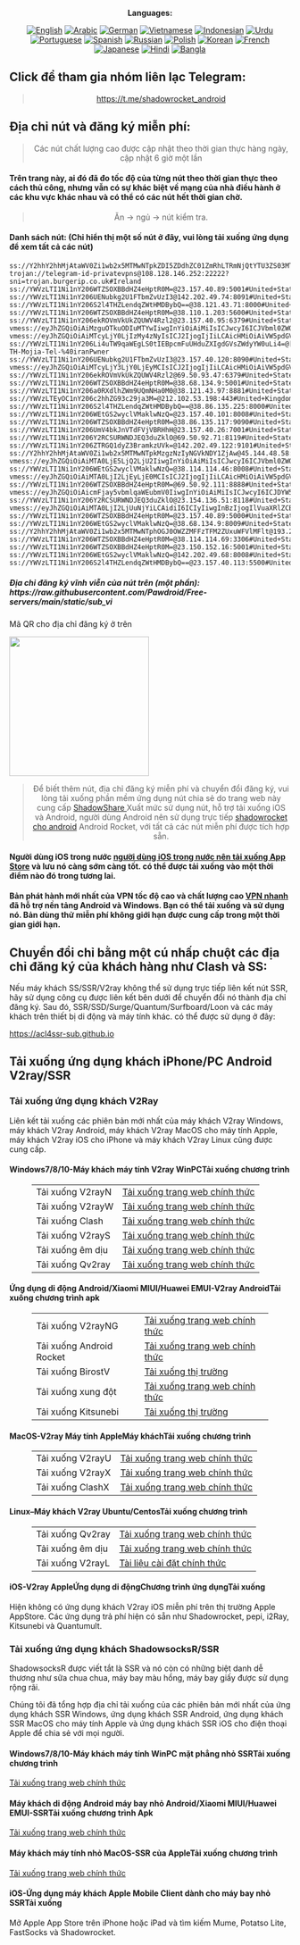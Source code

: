 
<div align="center">

**Languages:**

[![English](https://img.shields.io/badge/Language-English-red?style=for-the-badge)](README-en.md)
[![Arabic](https://img.shields.io/badge/Language-Arabic-red?style=for-the-badge)](README-ar.md)
[![German](https://img.shields.io/badge/Language-German-red?style=for-the-badge)](README-de.md)
[![Vietnamese](https://img.shields.io/badge/Language-Vietnamese-red?style=for-the-badge)](README-vi.md)
[![Indonesian](https://img.shields.io/badge/Language-Indonesian-red?style=for-the-badge)](README-id.md)
[![Urdu](https://img.shields.io/badge/Language-Urdu-red?style=for-the-badge)](README-ur-PK.md)
[![Portuguese](https://img.shields.io/badge/Language-Portuguese-red?style=for-the-badge)](README-pt-BR.md)
[![Spanish](https://img.shields.io/badge/Language-Spanish-red?style=for-the-badge)](README-es.md)
[![Russian](https://img.shields.io/badge/Language-Russian-red?style=for-the-badge)](README-ru.md)
[![Polish](https://img.shields.io/badge/Language-Polish-red?style=for-the-badge)](README-pl.md)
[![Korean](https://img.shields.io/badge/Language-Korean-red?style=for-the-badge)](README-ko-KR.md)
[![French](https://img.shields.io/badge/Language-French-red?style=for-the-badge)](README-fr.md)
[![Japanese](https://img.shields.io/badge/Language-Japanese-red?style=for-the-badge)](README-ja.md)
[![Hindi](https://img.shields.io/badge/Language-Hindi-red?style=for-the-badge)](README-hi.md)
[![Bangla](https://img.shields.io/badge/Language-Bangla-red?style=for-the-badge)](README-bn.md)

</div>
<h2>Click để tham gia nhóm liên lạc Telegram:</h2>
 <blockquote>
 <p style="text-align: center;"><a href="https://t.me/shadowrocket_android">https://t.me/shadowrocket_android</a></p>
 </blockquote>
 <h2>Địa chỉ nút và đăng ký miễn phí:</h2>
 <blockquote>
 <p style="text-align: center;">Các nút chất lượng cao được cập nhật theo thời gian thực hàng ngày, cập nhật 6 giờ một lần</p>
 </blockquote>
 <h4>Trên trang này, ai đó đã đo tốc độ của từng nút theo thời gian thực theo cách thủ công, nhưng vẫn có sự khác biệt về mạng của nhà điều hành ở các khu vực khác nhau và có thể có các nút hết thời gian chờ. </h4>
 <blockquote>
 <p style="text-align: center;">Ăn -> ngủ -> nút kiểm tra. </p>
 </blockquote>
 <h4>Danh sách nút: (Chỉ hiển thị một số nút ở đây, vui lòng tải xuống ứng dụng để xem tất cả các nút)</h4>
    
```
ss://Y2hhY2hhMjAtaWV0Zi1wb2x5MTMwNTpkZDI5ZDdhZC01ZmRhLTRmNjQtYTU3ZS03MTZjYTYwMTBlNjU=@122.195.189.15:10710#China
trojan://telegram-id-privatevpns@108.128.146.252:22222?sni=trojan.burgerip.co.uk#Ireland
ss://YWVzLTI1Ni1nY206WTZSOXBBdHZ4eHptR0M=@23.157.40.89:5001#United+States
ss://YWVzLTI1Ni1nY206UENubkg2U1FTbmZvUzI3@142.202.49.74:8091#United+States
ss://YWVzLTI1Ni1nY206S2l4THZLendqZWtHMDBybQ==@38.121.43.71:8000#United+States
ss://YWVzLTI1Ni1nY206WTZSOXBBdHZ4eHptR0M=@38.110.1.203:5600#United+States
ss://YWVzLTI1Ni1nY206ekROVmVkUkZQUWV4Rzl2@23.157.40.95:6379#United+States
vmess://eyJhZGQiOiAiMzguOTkuODIuMTYwIiwgInYiOiAiMiIsICJwcyI6ICJVbml0ZWQgU3RhdGVzIiwgInBvcnQiOiAyMjMyNCwgImlkIjogIjA0NjIxYmFlLWFiMzYtMTFlYy1iOTA5LTAyNDJhYzEyMDAwMiIsICJhaWQiOiAiMCIsICJuZXQiOiAidGNwIiwgInR5cGUiOiAiIiwgImhvc3QiOiAiIiwgInBhdGgiOiAiIiwgInRscyI6ICIifQ==
vmess://eyJhZGQiOiAiMTcyLjY0LjIzMy4zNyIsICJ2IjogIjIiLCAicHMiOiAiVW5pdGVkIFN0YXRlcyIsICJwb3J0IjogMjA4NiwgImlkIjogImU5ZTNjYzEzLWRiNDgtNGNjMS04YzI0LTc2MjY0MzlhNTMzOSIsICJhaWQiOiAiMCIsICJuZXQiOiAid3MiLCAidHlwZSI6ICIiLCAiaG9zdCI6ICJpcDIuMTQ1NzIzMC54eXoiLCAicGF0aCI6ICJnaXRodWIuY29tL0FsdmluOTk5OSIsICJ0bHMiOiAiIn0=
ss://YWVzLTI1Ni1nY206Li4uTW9qaWEgLS0tIEBpcmFuUHduZXIgdGVsZWdyYW0uLi4=@[::ffff:74cc:b566]:12492#%F0%9F%87%B9%F0%9F%87%AD-TH-Mojia-Tel-%40iranPwner
ss://YWVzLTI1Ni1nY206UENubkg2U1FTbmZvUzI3@23.157.40.120:8090#United+States
vmess://eyJhZGQiOiAiMTcyLjY3LjY0LjEyMCIsICJ2IjogIjIiLCAicHMiOiAiVW5pdGVkIFN0YXRlcyIsICJwb3J0IjogODAsICJpZCI6ICJkNjQ2ZmQ4Yy0zNDA1LTQwYzQtOGRmOC1mYjg1ZDZiZjhiMjQiLCAiYWlkIjogIjAiLCAibmV0IjogIndzIiwgInR5cGUiOiAiIiwgImhvc3QiOiAiNTg4OTI4Nzc3MDY2NDgzNTc3NjE5ODA0MDUwNDUzNjQuY2hyc2pma2xzZGpma2xqb2llcmZkamtsZmpsa2VmZW9qc2Rsa2ZqZW9pZmpzZGxrZmp3ZW9pZmpsc2RjaHJzLmN5b3UiLCAicGF0aCI6ICIvVjJMSU5FLVRFTEVHUkFNLUNIQU5ORUwtVk1FU1MtV1MiLCAidGxzIjogIiJ9
ss://YWVzLTI1Ni1nY206ekROVmVkUkZQUWV4Rzl2@69.50.93.47:6379#United+States
ss://YWVzLTI1Ni1nY206WTZSOXBBdHZ4eHptR0M=@38.68.134.9:5001#United+States
ss://YWVzLTI1Ni1nY206a0RXdlhZWm9UQmNHa0M0@38.121.43.97:8881#United+States
ss://YWVzLTEyOC1nY206c2hhZG93c29ja3M=@212.102.53.198:443#United+Kingdom
ss://YWVzLTI1Ni1nY206S2l4THZLendqZWtHMDBybQ==@38.86.135.225:8000#United+States
ss://YWVzLTI1Ni1nY206WEtGS2wyclVMaklwNzQ=@23.157.40.101:8008#United+States
ss://YWVzLTI1Ni1nY206WTZSOXBBdHZ4eHptR0M=@38.86.135.117:9090#United+States
ss://YWVzLTI1Ni1nY206UmV4bkJnVTdFVjVBRHhH@23.157.40.26:7001#United+States
ss://YWVzLTI1Ni1nY206Y2RCSURWNDJEQ3duZklO@69.50.92.71:8119#United+States
ss://YWVzLTI1Ni1nY206ZTRGQ1dyZ3BramkzUVk=@142.202.49.122:9101#United+States
ss://Y2hhY2hhMjAtaWV0Zi1wb2x5MTMwNTpkMzgzNzIyNGVkNDY1ZjAw@45.144.48.58:57456#Poland
vmess://eyJhZGQiOiAiMTA0LjE5LjQ2LjU2IiwgInYiOiAiMiIsICJwcyI6ICJVbml0ZWQgU3RhdGVzIiwgInBvcnQiOiAyMDg2LCAiaWQiOiAiZTllM2NjMTMtZGI0OC00Y2MxLThjMjQtNzYyNjQzOWE1MzM5IiwgImFpZCI6ICIwIiwgIm5ldCI6ICJ3cyIsICJ0eXBlIjogIiIsICJob3N0IjogImlwMi4xNDU3MjMwLnh5eiIsICJwYXRoIjogImdpdGh1Yi5jb20vQWx2aW45OTk5IiwgInRscyI6ICIifQ==
ss://YWVzLTI1Ni1nY206WEtGS2wyclVMaklwNzQ=@38.114.114.46:8008#United+States
vmess://eyJhZGQiOiAiMTA0LjI2LjEyLjE0MCIsICJ2IjogIjIiLCAicHMiOiAiVW5pdGVkIFN0YXRlcyIsICJwb3J0IjogMjA4NiwgImlkIjogImU5ZTNjYzEzLWRiNDgtNGNjMS04YzI0LTc2MjY0MzlhNTMzOSIsICJhaWQiOiAiMCIsICJuZXQiOiAid3MiLCAidHlwZSI6ICIiLCAiaG9zdCI6ICJpcDEuMTc4OTAzNC54eXoiLCAicGF0aCI6ICJnaXRodWIuY29tL0FsdmluOTk5OSIsICJ0bHMiOiAiIn0=
ss://YWVzLTI1Ni1nY206WTZSOXBBdHZ4eHptR0M=@69.50.92.111:8888#United+States
vmess://eyJhZGQiOiAicmFjay5vbmlqaWEubmV0IiwgInYiOiAiMiIsICJwcyI6ICJDYW5hZGEiLCAicG9ydCI6IDQ0MywgImlkIjogIjFjZmY2OWRlLThiNDEtNDJhYi05YTNhLTQ0N2UwYTQ1Y2ZjMyIsICJhaWQiOiAiMCIsICJuZXQiOiAid3MiLCAidHlwZSI6ICIiLCAiaG9zdCI6ICJyYWNrLm9uaWppYS5uZXQiLCAicGF0aCI6ICIvZTgwZTRhN2Q2ODMvIiwgInRscyI6ICJ0bHMifQ==
ss://YWVzLTI1Ni1nY206Y2RCSURWNDJEQ3duZklO@23.154.136.51:8118#United+States
vmess://eyJhZGQiOiAiMTA0LjI2LjUuNjYiLCAidiI6ICIyIiwgInBzIjogIlVuaXRlZCBTdGF0ZXMiLCAicG9ydCI6IDIwODYsICJpZCI6ICJlOWUzY2MxMy1kYjQ4LTRjYzEtOGMyNC03NjI2NDM5YTUzMzkiLCAiYWlkIjogIjAiLCAibmV0IjogIndzIiwgInR5cGUiOiAiIiwgImhvc3QiOiAiaXAxLjE3ODkwMzQueHl6IiwgInBhdGgiOiAiZ2l0aHViLmNvbS9BbHZpbjk5OTkiLCAidGxzIjogIiJ9
ss://YWVzLTI1Ni1nY206WTZSOXBBdHZ4eHptR0M=@23.157.40.89:5000#United+States
ss://YWVzLTI1Ni1nY206WEtGS2wyclVMaklwNzQ=@38.68.134.9:8009#United+States
ss://Y2hhY2hhMjAtaWV0Zi1wb2x5MTMwNTphOGJ0OWZZMFFzTFM2ZUxuWFVlMFlt@193.29.139.237:8080#The+Netherlands
ss://YWVzLTI1Ni1nY206WTZSOXBBdHZ4eHptR0M=@38.114.114.69:3306#United+States
ss://YWVzLTI1Ni1nY206WTZSOXBBdHZ4eHptR0M=@23.150.152.16:5001#United+States
ss://YWVzLTI1Ni1nY206WEtGS2wyclVMaklwNzQ=@142.202.49.68:8008#United+States
ss://YWVzLTI1Ni1nY206S2l4THZLendqZWtHMDBybQ==@23.157.40.113:5500#United+States
```
<h5>Địa chỉ đăng ký vĩnh viễn của nút trên (một phần): https://raw.githubusercontent.com/Pawdroid/Free-servers/main/static/sub_vi</h5>
 <p>Mã QR cho địa chỉ đăng ký ở trên</p>
 <img src='https://raw.githubusercontent.com/Pawdroid/Free-servers/main/static/sub_vi.png' width=250 chiều cao=250>
 <blockquote style='text-align: center;'>Để biết thêm nút, địa chỉ đăng ký miễn phí và chuyển đổi đăng ký, vui lòng tải xuống phần mềm ứng dụng nút chia sẻ do trang web này cung cấp <a href='https://shadowsharing.com'>ShadowShare </a> Xuất mức sử dụng nút, hỗ trợ tải xuống iOS và Android, người dùng Android nên sử dụng trực tiếp <a href='https://github.com/Pawdroid/shadowrocket_for_android'>shadowrocket cho android</a> Android Rocket, với tất cả các nút miễn phí được tích hợp sẵn. </blockquote>
 <h4>Người dùng iOS trong nước <a href='https://apps.apple.com/cn/app/shadowshare/id1612647259'>người dùng iOS trong nước nên tải xuống App Store</a> và lưu nó càng sớm càng tốt. có thể được tải xuống vào một thời điểm nào đó trong tương lai.</h4>
 <h4>Bản phát hành mới nhất của VPN tốc độ cao và chất lượng cao <a href='https://letsgovpn.com'>VPN nhanh</a> đã hỗ trợ nền tảng Android và Windows. Bạn có thể tải xuống và sử dụng nó. Bản dùng thử miễn phí không giới hạn được cung cấp trong một thời gian giới hạn. </h4>
 <div class="nv-content-wrap entry-content">
 <h2>Chuyển đổi chỉ bằng một cú nhấp chuột các địa chỉ đăng ký của khách hàng như Clash và SS:</h2>
 <p>Nếu máy khách SS/SSR/V2ray không thể sử dụng trực tiếp liên kết nút SSR, hãy sử dụng công cụ được liên kết bên dưới để chuyển đổi nó thành địa chỉ đăng ký. Sau đó, SSR/SSD/Surge/Quantum/Surfboard/Loon và các máy khách trên thiết bị di động và máy tính khác. có thể được sử dụng ở đây:</p>
 <p><a href="https://acl4ssr-sub.github.io" target="_blank" rel="noreferrer noopener nofollow">https://acl4ssr-sub.github.io</a></p>
 <h2>Tải xuống ứng dụng khách iPhone/PC Android V2ray/SSR</h2>
 <h3>Tải xuống ứng dụng khách V2Ray</h3>
 <p>Liên kết tải xuống các phiên bản mới nhất của máy khách V2ray Windows, máy khách V2ray Android, máy khách V2ray MacOS cho máy tính Apple, máy khách V2ray iOS cho iPhone và máy khách V2ray Linux cũng được cung cấp. </p>
 <h4>Windows7/8/10-<strong>Máy khách máy tính V2ray WinPC</strong>Tải xuống chương trình</h4>
 <figure class="wp-block-table Alignwide is-style-stripes"><table><tbody><tr><td>Tải xuống V2rayN</td><td><a href="https://github. com/2dust/v2rayN/releases" target="_blank" rel="noreferrer noopener">Tải xuống trang web chính thức</a></td></tr><tr><td>Tải xuống V2rayW</td><td> <a href="https://github.com/Cenmrev/V2RayW/releases" target="_blank" rel="noreferrer noopener">Tải xuống trang web chính thức</a></td></tr><tr><td> Tải xuống Clash</td><td><a href="https://github.com/Fndroid/clash_for_windows_pkg/releases" target="_blank" rel="noreferrer noopener">Tải xuống trang web chính thức</a></td> </tr><tr><td>Tải xuống V2rayS</td><td><a href="https://github.com/Shinlor/V2RayS/releases" target="_blank" rel="noreferrer noopener">Tải xuống trang web chính thức</a></td></tr><tr><td>Tải xuống êm dịu</td><td><a href="https://github.com/mellow-io/mellow/releases" target="_blank" rel="noreferrer noopener">Tải xuống trang web chính thức</a></td></tr><tr><td>Tải xuống Qv2ray</td><td><a href= "https://github.com/Qv2ray/Qv2ray" target="_blank" rel="noreferrer noopener">Tải xuống trang web chính thức</a></td></tr></tbody></table></figure>
 <h4><strong>Ứng dụng di động Android/Xiaomi MIUI/Huawei EMUI-V2ray Android</strong>Tải xuống chương trình apk</h4>
 <figure class="wp-block-table Alignwide is-style-stripes"><table><tbody><tr><td>Tải xuống V2rayNG</td><td><a href="https://github. com/2dust/v2rayNG/releases" target="_blank" rel="noreferrer noopener">Tải xuống trang web chính thức</a></td></tr><tr><td>Tải xuống Android Rocket</td><td><a href="https://github.com/Pawdroid/shadowrocket_for_android/releases" target="_blank" rel="noreferrer noopener">Tải xuống trang web chính thức</a></td></tr><tr> <td>Tải xuống BirostV</td><td><a rel="noreferrer noopener" href="https://www.appsapk.com/downloading/latest/com.github.dawndiy.birossv-0.6.8.apk " target="_blank">Tải xuống thị trường</a></td></tr><tr><td>Tải xuống xung đột</td><td><a href="https://github.com/Kr328/ClashForAndroid/releases" target="_blank" rel="noreferrer noopener">Tải xuống trang web chính thức</a></td></tr><tr><td>Tải xuống Kitsunebi</td><td><a rel =" noreferrer noopener" href="https://apkpure.com/kitsunebi/fun.kitsunebi.kitsunebi4android" target="_blank">Tải xuống thị trường</a></td></tr></tbody></table></figure>
 <h4><strong>MacOS-V2ray <strong>Máy tính Apple</strong>Máy khách</strong>Tải xuống chương trình</h4>
 <figure class="wp-block-table Alignwide is-style-stripes"><table><tbody><tr><td>Tải xuống V2rayU</td><td><a href="https://github. com/yanue/V2rayU/releases" target="_blank" rel="noreferrer noopener">Tải xuống trang web chính thức</a></td></tr><tr><td>Tải xuống V2rayX</td><td> <a href="https://github.com/Cenmrev/V2RayX/releases" target="_blank" rel="noreferrer noopener">Tải xuống trang web chính thức</a></td></tr><tr><td> Tải xuống ClashX</td><td><a href="https://github.com/yichenchen/clashX/releases" target="_blank" rel="noreferrer noopener">Tải xuống trang web chính thức</a></td> </tr></tbody></table></figure>
 <h4><strong>Linux</strong>–<strong>Máy khách V2ray Ubuntu/Centos</strong>Tải xuống chương trình</h4>
 <figure class="wp-block-table Alignwide is-style-stripes"><table><tbody><tr><td>Tải xuống Qv2ray</td><td><a href="https://github. com/Qv2ray/Qv2ray" target="_blank" rel="noreferrer noopener">Tải xuống trang web chính thức</a></td></tr><tr><td>Tải xuống êm dịu</td><td><a href ="https://github.com/mellow-io/mellow/releases" target="_blank" rel="noreferrer noopener">Tải xuống trang web chính thức</a></td></tr><tr><td> Tải xuống V2rayL</td><td><a rel="noreferrer noopener" href="https://github.com/jiangxufeng/v2rayL" target="_blank">Tài liệu cài đặt chính thức</a></td></tr></tbody></table></figure>
 <h4>iOS-<strong>V2ray Apple<strong>Ứng dụng di động</strong>Chương trình ứng dụng</strong>Tải xuống</h4>
 <p>Hiện không có ứng dụng khách V2ray iOS miễn phí trên thị trường Apple AppStore. Các ứng dụng trả phí hiện có sẵn như Shadowrocket, pepi, i2Ray, Kitsunebi và Quantumult. </p>
 <h3>Tải xuống ứng dụng khách ShadowsocksR/SSR</h3>
 <p>ShadowsocksR được viết tắt là SSR và nó còn có những biệt danh dễ thương như sữa chua chua, máy bay màu hồng, máy bay giấy được sử dụng rộng rãi. </p>
 <p>Chúng tôi đã tổng hợp địa chỉ tải xuống của các phiên bản mới nhất của ứng dụng khách SSR Windows, ứng dụng khách SSR Android, ứng dụng khách SSR MacOS cho máy tính Apple và ứng dụng khách SSR iOS cho điện thoại Apple để chia sẻ với mọi người. </p>
 <h4><strong>Windows7/8/10-<strong>Máy khách máy tính WinPC mặt phẳng nhỏ SSR</strong>Tải xuống chương trình</strong></h4>
 <p><a rel="noreferrer noopener" href="https://github.com/shadowsocksrr/shadowsocksr-csharp/releases" target="_blank">Tải xuống trang web chính thức</a></p>
 <h4><strong><strong>Máy khách di động Android máy bay nhỏ Android/Xiaomi MIUI/Huawei EMUI-SSR</strong>Tải xuống chương trình Apk</strong></h4>
 <p><a rel="noreferrer noopener" href="https://github.com/shadowsocksrr/shadowsocksr-android/releases" target="_blank">Tải xuống trang web chính thức</a></p>
 <h4><strong><strong>Máy khách máy tính nhỏ MacOS-SSR của Apple</strong>Tải xuống chương trình</strong></h4>
 <p><a href="https://github.com/qinyuhang/ShadowsocksX-NG-R/releases" target="_blank" rel="noreferrer noopener">Tải xuống trang web chính thức</a></p>
 <h4><strong>iOS-<strong>Ứng dụng máy khách Apple Mobile Client dành cho máy bay nhỏ SSR</strong></strong>Tải xuống</h4>
 <p>Mở Apple App Store trên iPhone hoặc iPad và tìm kiếm Mume, Potatso Lite, FastSocks và Shadowrocket. </p></div>
    